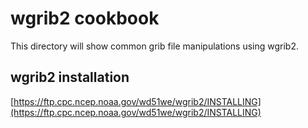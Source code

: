 # wgrib2 cookbook

This directory will show common grib file manipulations using wgrib2.

## wgrib2 installation
[https://ftp.cpc.ncep.noaa.gov/wd51we/wgrib2/INSTALLING](https://ftp.cpc.ncep.noaa.gov/wd51we/wgrib2/INSTALLING)
